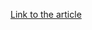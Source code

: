 [Link to the article](https://www.proofpoint.com/us/blog/threat-insight/ta577s-unusual-attack-chain-leads-ntlm-data-theft)
